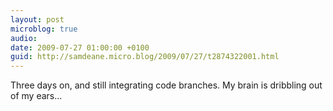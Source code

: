 ```yaml
---
layout: post
microblog: true
audio: 
date: 2009-07-27 01:00:00 +0100
guid: http://samdeane.micro.blog/2009/07/27/t2874322001.html
---
```

Three days on, and still integrating code branches. My brain is dribbling out of my ears...
